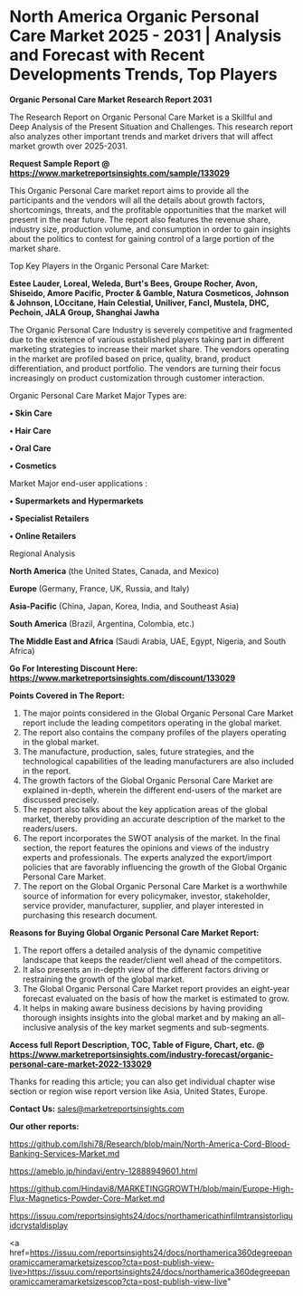 # North America Organic Personal Care Market 2025 - 2031 | Analysis and Forecast with Recent Developments Trends, Top Players

<strong>Organic Personal Care Market Research Report 2031</strong>

The Research Report on Organic Personal Care Market is a Skillful and Deep Analysis of the Present Situation and Challenges. This research report also analyzes other important trends and market drivers that will affect market growth over 2025-2031.

<strong>Request Sample Report @ <a href=https://www.marketreportsinsights.com/sample/133029>https://www.marketreportsinsights.com/sample/133029</a></strong>

This Organic Personal Care market report aims to provide all the participants and the vendors will all the details about growth factors, shortcomings, threats, and the profitable opportunities that the market will present in the near future. The report also features the revenue share, industry size, production volume, and consumption in order to gain insights about the politics to contest for gaining control of a large portion of the market share.

Top Key Players in the Organic Personal Care Market:

<strong>Estee Lauder, Loreal, Weleda, Burt's Bees, Groupe Rocher, Avon, Shiseido, Amore Pacific, Procter & Gamble, Natura Cosmeticos, Johnson & Johnson, LOccitane, Hain Celestial, Uniliver, Fancl, Mustela, DHC, Pechoin, JALA Group, Shanghai Jawha</strong>

The Organic Personal Care Industry is severely competitive and fragmented due to the existence of various established players taking part in different marketing strategies to increase their market share. The vendors operating in the market are profiled based on price, quality, brand, product differentiation, and product portfolio. The vendors are turning their focus increasingly on product customization through customer interaction.

Organic Personal Care Market Major Types are:

<strong>• Skin Care

• Hair Care

• Oral Care

• Cosmetics</strong>

Market Major end-user applications :

<strong>• Supermarkets and Hypermarkets

• Specialist Retailers

• Online Retailers</strong>

Regional Analysis

</u><strong><b>North America</b></strong> (the United States, Canada, and Mexico)

<strong><b>Europe </b></strong>(Germany, France, UK, Russia, and Italy)

<strong><b>Asia-Pacific</b></strong> (China, Japan, Korea, India, and Southeast Asia)

<strong><b>South America</b></strong> (Brazil, Argentina, Colombia, etc.)

<strong><b>The Middle East and Africa</b></strong> (Saudi Arabia, UAE, Egypt, Nigeria, and South Africa)

<strong>Go For Interesting Discount Here: <a href=https://www.marketreportsinsights.com/discount/133029>https://www.marketreportsinsights.com/discount/133029</a></strong>

<strong>Points Covered in The Report:</strong>
<ol>
  <li>The major points considered in the Global Organic Personal Care Market report include the leading competitors operating in the global market.</li>
  <li>The report also contains the company profiles of the players operating in the global market.</li>
  <li>The manufacture, production, sales, future strategies, and the technological capabilities of the leading manufacturers are also included in the report.</li>
  <li>The growth factors of the Global Organic Personal Care Market are explained in-depth, wherein the different end-users of the market are discussed precisely.</li>
  <li>The report also talks about the key application areas of the global market, thereby providing an accurate description of the market to the readers/users.</li>
  <li>The report incorporates the SWOT analysis of the market. In the final section, the report features the opinions and views of the industry experts and professionals. The experts analyzed the export/import policies that are favorably influencing the growth of the Global Organic Personal Care Market.</li>
  <li>The report on the Global Organic Personal Care Market is a worthwhile source of information for every policymaker, investor, stakeholder, service provider, manufacturer, supplier, and player interested in purchasing this research document.</li>
</ol>
<strong>Reasons for Buying Global Organic Personal Care Market Report:</strong>

<ol>
  <li>The report offers a detailed analysis of the dynamic competitive landscape that keeps the reader/client well ahead of the competitors.</li>
  <li>It also presents an in-depth view of the different factors driving or restraining the growth of the global market.</li>
  <li>The Global Organic Personal Care Market report provides an eight-year forecast evaluated on the basis of how the market is estimated to grow.</li>
  <li>It helps in making aware business decisions by having providing thorough insights insights into the global market and by making an all-inclusive analysis of the key market segments and sub-segments.</li>
</ol>
<strong>Access full Report Description, TOC, Table of Figure, Chart, etc. @ <a href=https://www.marketreportsinsights.com/industry-forecast/organic-personal-care-market-2022-133029>https://www.marketreportsinsights.com/industry-forecast/organic-personal-care-market-2022-133029</a></strong>


Thanks for reading this article; you can also get individual chapter wise section or region wise report version like Asia, United States, Europe.

<strong>Contact Us:</strong>
sales@marketreportsinsights.com

<strong>Our other reports:</strong>

<a href=https://github.com/Ishi78/Research/blob/main/North-America-Cord-Blood-Banking-Services-Market.md>https://github.com/Ishi78/Research/blob/main/North-America-Cord-Blood-Banking-Services-Market.md</a>

<a href=https://ameblo.jp/hindavi/entry-12888949601.html>https://ameblo.jp/hindavi/entry-12888949601.html</a>

<a href=https://github.com/Hindavi8/MARKETINGGROWTH/blob/main/Europe-High-Flux-Magnetics-Powder-Core-Market.md>https://github.com/Hindavi8/MARKETINGGROWTH/blob/main/Europe-High-Flux-Magnetics-Powder-Core-Market.md</a>

<a href=https://issuu.com/reportsinsights24/docs/northamericathinfilmtransistorliquidcrystaldisplay>https://issuu.com/reportsinsights24/docs/northamericathinfilmtransistorliquidcrystaldisplay</a>

<a href=https://issuu.com/reportsinsights24/docs/northamerica360degreepanoramiccameramarketsizescop?cta=post-publish-view-live>https://issuu.com/reportsinsights24/docs/northamerica360degreepanoramiccameramarketsizescop?cta=post-publish-view-live</a>"
